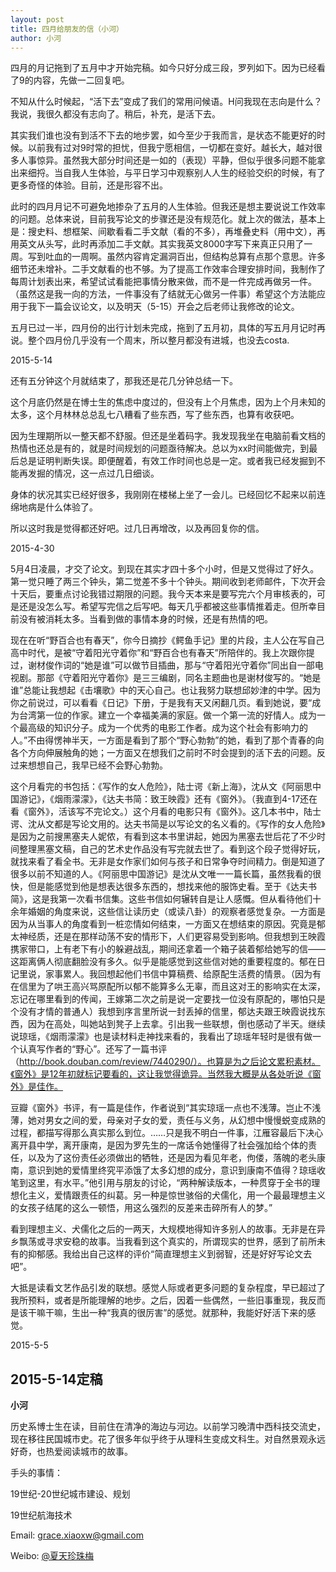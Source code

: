 ```yaml
---
layout: post
title: 四月给朋友的信（小河）
author: 小河
---
```

四月的月记拖到了五月中才开始完稿。如今只好分成三段，罗列如下。因为已经看了9的内容，先做一二回复吧。

不知从什么时候起，“活下去”变成了我们的常用问候语。H问我现在志向是什么？我说，我很久都没有志向了。稍后，补充，是活下去。

其实我们谁也没有到活不下去的地步罢，如今至少于我而言，是状态不能更好的时候。以前我有过对9时常的担忧，但我宁愿相信，一切都在变好。越长大，越对很多人事惊异。虽然我大部分时间还是一如的（表现）平静，但似乎很多问题不能拿出来细捋。当自我人生体验，与平日学习中观察别人人生的经验交织的时候，有了更多奇怪的体验。目前，还是形容不出。

此时的四月月记不可避免地掺杂了五月的人生体验。但我还是想主要说说工作效率的问题。总体来说，目前我写论文的步骤还是没有规范化。就上次的做法，基本上是：搜史料、想框架、间歇看看二手文献（看的不多），再堆叠史料（用中文），再用英文从头写，此时再添加二手文献。其实我英文8000字写下来真正只用了一周。写到吐血的一周啊。虽然内容肯定漏洞百出，但结构总算有点那个意思。许多细节还未增补。二手文献看的也不够。为了提高工作效率合理安排时间，我制作了每周计划表出来，希望试试看能把事情分散来做，而不是一件完成再做另一件。（虽然这是我一向的方法，一件事没有了结就无心做另一件事）希望这个方法能应用于我下一篇会议论文，以及明天（5-15）开会之后老师让我修改的论文。

五月已过一半，四月份的出行计划未完成，拖到了五月初，具体的写五月月记时再说。整个四月份几乎没有一个周末，所以整月都没有进城，也没去costa.

2015-5-14

还有五分钟这个月就结束了，那我还是花几分钟总结一下。

这个月底仍然是在博士生的焦虑中度过的，但没有上个月焦虑，因为上个月未知的太多，这个月林林总总乱七八糟看了些东西，写了些东西，也算有收获吧。

因为生理期所以一整天都不舒服。但还是坐着码字。我发现我坐在电脑前看文档的热情也还总是有的，就是时间规划的问题亟待解决。总以为xx时间能做完，到最后总是证明判断失误。即便醒着，有效工作时间也总是一定。或者我已经发掘到不能再发掘的情况，这一点过几日细谈。

身体的状况其实已经好很多，我刚刚在楼梯上坐了一会儿。已经回忆不起来以前连绵地病是什么体验了。

所以这时我是觉得都还好吧。过几日再增改，以及再回复你的信。

2015-4-30

5月4日凌晨，才交了论文。到现在其实才四十多个小时，但是又觉得过了好久。第一觉只睡了两三个钟头，第二觉差不多十个钟头。期间收到老师邮件，下次开会十天后，要重点讨论我错过期限的问题。我今天本来是要写完六个月审核表的，可是还是没怎么写。希望写完信之后写吧。每天几乎都被这些事情推着走。但所幸目前没有被消耗太多。当看到做的事情本身的时候，还是有热情的吧。

现在在听“野百合也有春天”，你今日摘抄《鳄鱼手记》里的片段，主人公在写自己高中时代，是被“守着阳光守着你”和“野百合也有春天”所陪伴的。我上次跟你提过，谢材俊作词的“她是谁”可以做节目插曲，那与“守着阳光守着你”同出自一部电视剧。那部《守着阳光守着你》是三三编剧，同名主题曲也是谢材俊写的。“她是谁”总能让我想起《击壤歌》中的天心自己。也让我努力联想邱妙津的中学。因为你之前说过，可以看看《日记》下册，于是我有天又闲翻几页。看到她说，要“成为台湾第一位的作家。建立一个幸福美满的家庭。做一个第一流的好情人。成为一个最高级的知识分子。成为一个优秀的电影工作者。成为这个社会有影响力的人。”不由得愣神半天，一方面是看到了那个“野心勃勃”的她，看到了那个青春的向各个方向伸展触角的她；一方面又在想我们之前时不时会提到的活下去的问题。反过来想想自己，我早已经不会野心勃勃。

这个月看完的书包括：《写作的女人危险》，陆士谔《新上海》，沈从文《阿丽思中国游记》，《烟雨濛濛》，《达夫书简：致王映霞》还有《窗外》。（我直到4-17还在看《窗外》，活该写不完论文。）这个月看的电影只有《窗外》。这几本书中，陆士谔、沈从文都是写论文用的。达夫书简是以写论文的名义看的。《写作的女人危险》是因为之前搜黑塞夫人妮侬，有看到这本书里讲起，她因为黑塞去世后花了不少时间整理黑塞文稿，自己的艺术史作品没有写完就去世了。看到这个段子觉得好玩，就找来看了看全书。无非是女作家们如何与孩子和日常争夺时间精力。倒是知道了很多以前不知道的人。《阿丽思中国游记》是沈从文唯一一篇长篇，虽然我看的很快，但是能感觉到他是想表达很多东西的，想找来他的服饰史看。至于《达夫书简》，这是我第一次看书信集。这些书信如何辗转自是让人感慨。但从看待他们十余年婚姻的角度来说，这些信让读历史（或读八卦）的观察者感觉复杂。一方面是因为从当事人的角度看到一桩恋情如何结束，一方面又在想结束的原因。究竟是郁太神经质，还是在那样动荡不安的情形下，人们更容易受到影响。但我想到王映霞携家带口，上有老下有小的躲避战乱，期间还拿着一个箱子装着郁给她写的信——这距离俩人彻底翻脸没有多久。似乎是能感觉到这些信对她的重要程度的。郁在日记里说，家事累人。我回想起他们书信中算稿费、给原配生活费的情景。（因为有在信里为了哄王高兴骂原配所以郁不能算多么无辜，而且这对王的影响实在太深，忘记在哪里看到的传闻，王嫁第二次之前是说一定要找一位没有原配的，哪怕只是个没有才情的普通人）我想到序言里所说一封丢掉的信里，郁达夫跟王映霞说找东西，因为在高处，叫她站到凳子上去拿。引出我一些联想，倒也感动了半天。继续说琼瑶，《烟雨濛濛》也是读材料走神找来看的，我看出了琼瑶年轻时是很有做一个认真写作者的“野心”。还写了一篇书评（http://book.douban.com/review/7440290/）。也算是为之后论文累积素材。《窗外》是12年初就标记要看的，这让我觉得诡异。当然我大概是从各处听说《窗外》是佳作。

豆瓣《窗外》书评，有一篇是佳作，作者说到“其实琼瑶一点也不浅薄。岂止不浅薄，她对男女之间的爱，母亲对子女的爱，责任与义务，从幻想中慢慢蜕变成熟的过程，都描写得那么真实那么到位。……只是我不明白一件事，江雁容最后下决心离开县中学，离开康南，是因为罗先生的一席话令她懂得了社会强加给个体的责任，以及为了这份责任必须做出的牺牲，还是因为看见年老，佝偻，落魄的老头康南，意识到她的爱情里终究平添饿了太多幻想的成分，意识到康南不值得？琼瑶收笔到这里，有水平。”他引用与朋友的讨论，“两种解读版本，一种贯穿于全书的理想化主义，爱情跟责任的纠葛。另一种是惊世骇俗的犬儒化，用一个最最理想主义的女孩子结尾的这么一顿悟，用这么强烈的反差来击碎所有人的梦。”

看到理想主义、犬儒化之后的一两天，大规模地得知许多别人的故事。无非是在异乡飘荡或寻求安稳的故事。当我看到这个真实的，所谓现实的世界，感到了前所未有的抑郁感。我给出自己这样的评价“简直理想主义到弱智，还是好好写论文去吧”。

大抵是读看文艺作品引发的联想。感觉人际或者更多问题的复杂程度，早已超过了我所预料，或者是所能理解的地步。之后，因着一些偶然，一些旧事重现，我反而是该干嘛干嘛，生出一种“我真的很厉害”的感觉。就那种，我能好好活下来的感觉。

2015-5-5

2015-5-14定稿
---
**小河**

历史系博士生在读，目前住在清净的海边与河边。以前学习晚清中西科技交流史，现在移往民国城市史。花了很多年似乎终于从理科生变成文科生。对自然景观永远好奇，也热爱阅读城市的故事。

手头的事情：

19世纪-20世纪城市建设、规划

19世纪航海技术

Email: [grace.xiaoxw@gmail.com](grace.xiaoxw@gmail.com "grace.xiaoxw@gmail.com")

Weibo: [@夏天珍珠梅](http://weibo.com/u/1668493177 "@夏天珍珠梅")
